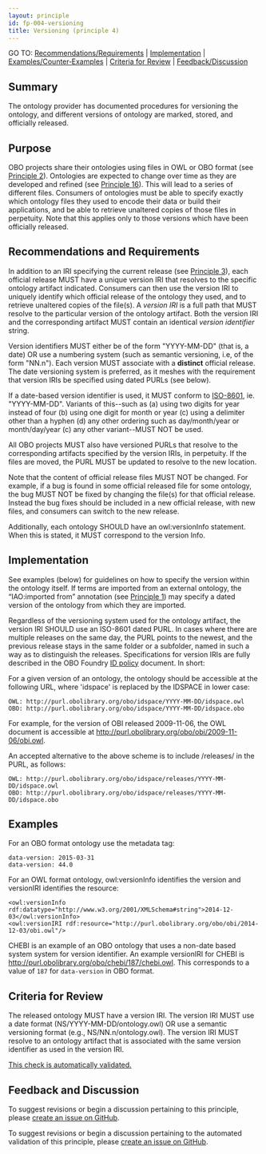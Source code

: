 ```yaml
---
layout: principle
id: fp-004-versioning
title: Versioning (principle 4)
---
```

GO TO: [Recommendations/Requirements](#recommendations-and-requirements) &#124; [Implementation](#implementation) &#124; [Examples/Counter&#8209;Examples](#examples) &#124; [Criteria&nbsp;for&nbsp;Review](#criteria-for-review) &#124; [Feedback/Discussion](#feedback-and-discussion)

## Summary

The ontology provider has documented procedures for versioning the ontology, and different versions of ontology are marked, stored, and officially released.

## Purpose

OBO projects share their ontologies using files in OWL or OBO format (see [Principle 2](https://obofoundry.org/principles/fp-002-format.html)). Ontologies are expected to change over time as they are developed and refined (see [Principle 16](https://obofoundry.org/principles/fp-016-maintenance.html)). This will lead to a series of different files. Consumers of ontologies must be able to specify exactly which ontology files they used to encode their data or build their applications, and be able to retrieve unaltered copies of those files in perpetuity. Note that this applies only to those versions which have been officially released.

## Recommendations and Requirements

In addition to an IRI specifying the current release (see [Principle 3](https://obofoundry.org/principles/fp-003-uris.html)), each official release MUST have a unique version IRI that resolves to the specific ontology artifact indicated. Consumers can then use the version IRI to uniquely identify which official release of the ontology they used, and to retrieve unaltered copies of the file(s). A _version IRI_ is a full path that MUST resolve to the particular version of the ontology artifact. Both the version IRI and the corresponding artifact MUST contain an identical _version identifier_ string.

Version identifiers MUST either be of the form "YYYY-MM-DD" (that is, a date) OR use a numbering system (such as semantic versioning, i.e, of the form "NN.n"). Each version MUST associate with a <b>distinct</b> official release. The date versioning system is preferred, as it meshes with the requirement that version IRIs be specified using dated PURLs (see below).

If a date-based version identifier is used, it MUST conform to [ISO-8601](https://www.iso.org/iso-8601-date-and-time-format.html), ie. "YYYY-MM-DD". Variants of this--such as (a) using two digits for year instead of four (b) using one digit for month or year (c) using a delimiter other than a hyphen (d) any other ordering such as day/month/year or month/day/year (c) any other variant--MUST NOT be used.

All OBO projects MUST also have versioned PURLs that resolve to the corresponding artifacts specified by the version IRIs, in perpetuity. If the files are moved, the PURL MUST be updated to resolve to the new location.

Note that the content of official release files MUST NOT be changed. For example, if a bug is found in some official released file for some ontology, the bug MUST NOT be fixed by changing the file(s) for that official release. Instead the bug fixes should be included in a new official release, with new files, and consumers can switch to the new release.

Additionally, each ontology SHOULD have an owl:versionInfo statement. When this is stated, it MUST correspond to the version Info.

## Implementation

See examples (below) for guidelines on how to specify the version within the ontology itself. If terms are imported from an external ontology, the “IAO:imported from” annotation (see [Principle 1](http://obofoundry.org/principles/fp-001-open.html)) may specify a dated version of the ontology from which they are imported.

Regardless of the versioning system used for the ontology artifact, the version IRI SHOULD use an ISO-8601 dated PURL. In cases where there are multiple releases on the same day, the PURL points to the newest, and the previous release stays in the same folder or a subfolder, named in such a way as to distinguish the releases. Specifications for version IRIs are fully described in the OBO Foundry [ID policy](http://obofoundry.org/id-policy) document. In short:

For a given version of an ontology, the ontology should be accessible at the following URL, where 'idspace' is replaced by the IDSPACE in lower case:

    OWL: http://purl.obolibrary.org/obo/idspace/YYYY-MM-DD/idspace.owl
    OBO: http://purl.obolibrary.org/obo/idspace/YYYY-MM-DD/idspace.obo

For example, for the version of OBI released 2009-11-06, the OWL document is accessible at http://purl.obolibrary.org/obo/obi/2009-11-06/obi.owl.

An accepted alternative to the above scheme is to include /releases/ in the PURL, as follows:

    OWL: http://purl.obolibrary.org/obo/idspace/releases/YYYY-MM-DD/idspace.owl
    OBO: http://purl.obolibrary.org/obo/idspace/releases/YYYY-MM-DD/idspace.obo

## Examples

For an OBO format ontology use the metadata tag:

    data-version: 2015-03-31
    data-version: 44.0

For an OWL format ontology, owl:versionInfo identifies the version and versionIRI identifies the resource:

    <owl:versionInfo rdf:datatype="http://www.w3.org/2001/XMLSchema#string">2014-12-03</owl:versionInfo>
    <owl:versionIRI rdf:resource="http://purl.obolibrary.org/obo/obi/2014-12-03/obi.owl"/>

CHEBI is an example of an OBO ontology that uses a non-date based system system for version identifier. An example versionIRI for CHEBI is http://purl.obolibrary.org/obo/chebi/187/chebi.owl. This corresponds to a value of `187` for `data-version` in OBO format.

## Criteria for Review

The released ontology MUST have a version IRI. The version IRI MUST use a date format (NS/YYYY-MM-DD/ontology.owl) OR use a semantic versioning format (e.g., NS/NN.n/ontology.owl). The version IRI MUST resolve to an ontology artifact that is associated with the same version identifier as used in the version IRI.

[This check is automatically validated.](checks/fp_004)

## Feedback and Discussion

To suggest revisions or begin a discussion pertaining to this principle, please [create an issue on GitHub](https://github.com/OBOFoundry/OBOFoundry.github.io/issues/new?labels=attn%3A+Editorial+WG,principles&title=Principle+%234+%22Versioning%22+%3CENTER+ISSUE+TITLE%3E).

To suggest revisions or begin a discussion pertaining to the automated validation of this principle, please [create an issue on GitHub](https://github.com/OBOFoundry/OBOFoundry.github.io/issues/new?labels=attn%3A+Technical+WG,automated+validation+of+principles&title=Principle+%234+%22Versioning%22+-+automated+validation+%3CENTER+ISSUE+TITLE%3E).
